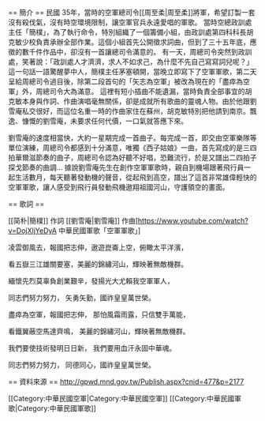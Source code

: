 <!-- 檔案不存在 [[File:7.空軍軍歌|缩略图]] -->
== 簡介 ==
民國 35年，當時的空軍總司令[[周至柔|周至柔]]將軍，希望訂製一套沒有殺伐氣，沒有時空環境限制，讓空軍官兵永遠愛唱的軍歌。 
當時空總政訓處主任「簡樸」，為了執行命令，特別組織了一個籌備小組，由政訓處第四科科長胡克敏少校負責承辦全部作業。這個小組首先公開徵求詞曲，但到了三十五年底，應徵的數千件作品中，卻沒有一首讓總司令滿意的。
有一天，周總司令突然到政訓處，笑著說：「政訓處人才濟濟，求人不如求己，為什麼不先自己寫寫詞兒呢？」這一句話一語驚醒夢中人，簡樸主任茅塞頓開，當晚立即寫下了空軍軍歌，第二天呈給周總司令過目後，除第二段首句的「矢志為空軍」被改為現在的「盡瘁為空軍」外，周總司令大為滿意。 
這裡有短小插曲不能遺漏，當時負責全部事宜的胡克敏本身與作詞、作曲演唱毫無關係，卻是成就所有歌曲的靈魂人物。由於他跟劉雪庵私交很好，而這位名重一時的作曲家住在蘇州，胡克敏特別把他請到南京。飄逸、慷慨的劉雪庵，未要求任何代價，一口氣就答應下來。

劉雪庵的速度相當快，大約一星期完成一首曲子。每完成一首，即交由空軍樂隊等單位演練，周總司令都感到十分滿意，唯獨《西子姑娘》一曲，首先寫成的是三四拍華爾滋節奏的曲子，周總司令認為好聽不好唱，恐難流行，於是又譜出二四拍子探戈節奏的曲調… 據說劉雪庵先生在創作空軍軍歌時，親自到機場跟著飛行員一起生活數月，每天聽著發動機的聲音，從起飛到高空，譜出了這首非常雄偉輕快的空軍軍歌，讓人感受到飛行員發動飛機遨翔祖國河山，守護領空的畫面。

== 歌詞 ==

[[简朴|簡樸]] 作詞    [[劉雪庵|劉雪庵]] 作曲[https://www.youtube.com/watch?v=DojXljYeDyA 中華民國軍歌「空軍軍歌」]

凌雲御風去，報國把志伸，遨遊崑崙上空，俯瞰太平洋濱， 

看五嶽三江雄關要塞，美麗的錦繡河山，輝映著無敵機群。 

緬懷先烈莫辜負創業艱辛，發揚光大尤賴我空軍軍人， 

同志們努力努力， 矢勇矢勤，國祚皇皇萬世榮。 

盡瘁為空軍，報國把志伸， 那怕風霜雨露，只信雙手萬能， 

看鐵翼蔽空馬達齊鳴， 美麗的錦繡河山，輝映著無敵機群。 

我們要使技術發明日日新， 我們要用血汗永固中華魂。 

同志們努力努力， 同德同心，國祚皇皇萬世榮。

== 資料來源 ==
http://gpwd.mnd.gov.tw/Publish.aspx?cnid=477&p=2177

[[Category:中華民國空軍|Category:中華民國空軍]]
[[Category:中華民國軍歌|Category:中華民國軍歌]]
